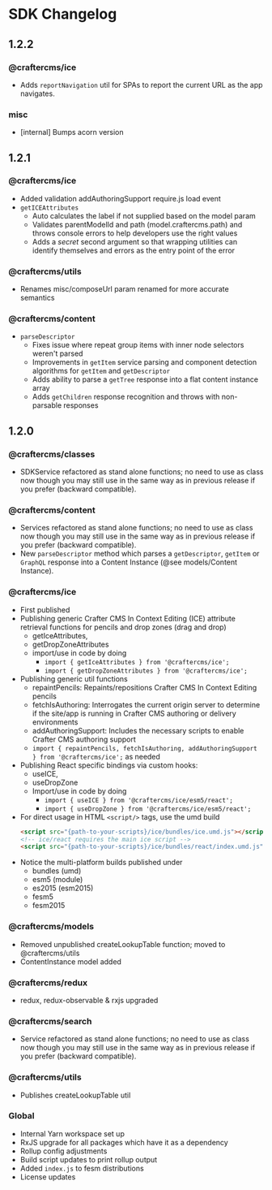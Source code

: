 # SDK Changelog

## 1.2.2

### @craftercms/ice
- Adds `reportNavigation` util for SPAs to report the current URL as the app navigates.

### misc
- [internal] Bumps acorn version

## 1.2.1

### @craftercms/ice
- Added validation addAuthoringSupport require.js load event
- `getICEAttributes`
  - Auto calculates the label if not supplied based on the model param
  - Validates parentModelId and path (model.craftercms.path) and throws console errors to help developers use the right values
  - Adds a _secret_ second argument so that wrapping utilities can identify themselves and errors as the entry point of the error

### @craftercms/utils
- Renames misc/composeUrl param renamed for more accurate semantics

### @craftercms/content
- `parseDescriptor`
  - Fixes issue  where repeat group items with inner node selectors weren't parsed
  - Improvements in `getItem` service parsing and component detection algorithms for `getItem` and `getDescriptor`
  - Adds ability to parse a `getTree` response into a flat content instance array
  - Adds `getChildren` response recognition and throws with non-parsable responses

## 1.2.0

### @craftercms/classes
- SDKService refactored as stand alone functions; no need to use as class now though you may still use in the same way as in previous release if you prefer (backward compatible).

### @craftercms/content
- Services refactored as stand alone functions; no need to use as class now though you may still use in the same way as in previous release if you prefer (backward compatible).
- New `parseDescriptor` method which parses a `getDescriptor`, `getItem` or `GraphQL` response into a Content Instance (@see models/Content Instance).

### @craftercms/ice
- First published
- Publishing generic Crafter CMS In Context Editing (ICE) attribute retrieval functions for pencils and drop zones (drag and drop)
    - getIceAttributes, 
    - getDropZoneAttributes
    - import/use in code by doing 
        - `import { getIceAttributes } from '@craftercms/ice';`
        - `import { getDropZoneAttributes } from '@craftercms/ice';`
- Publishing generic util functions
    - repaintPencils: Repaints/repositions Crafter CMS In Context Editing pencils 
    - fetchIsAuthoring: Interrogates the current origin server to determine if the site/app is running in Crafter CMS authoring or delivery environments
    - addAuthoringSupport: Includes the necessary scripts to enable Crafter CMS authoring support
    - `import { repaintPencils, fetchIsAuthoring, addAuthoringSupport } from '@craftercms/ice';` as needed
- Publishing React specific bindings via custom hooks:
    - useICE, 
    - useDropZone
    - Import/use in code by doing
        - `import { useICE } from '@craftercms/ice/esm5/react';`
        - `import { useDropZone } from '@craftercms/ice/esm5/react';`
- For direct usage in HTML `<script/>` tags, use the umd build
    ```html
    <script src="{path-to-your-scripts}/ice/bundles/ice.umd.js"></script>
    <!-- ice/react requires the main ice script -->
    <script src="{path-to-your-scripts}/ice/bundles/react/index.umd.js"></script>
    ```
- Notice the multi-platform builds published under
    - bundles (umd)
    - esm5 (module)
    - es2015 (esm2015)
    - fesm5
    - fesm2015

### @craftercms/models
- Removed unpublished createLookupTable function; moved to @craftercms/utils
- ContentInstance model added

### @craftercms/redux
- redux, redux-observable & rxjs upgraded

### @craftercms/search
- Service refactored as stand alone functions; no need to use as class now though you may still use in the same way as in previous release if you prefer (backward compatible).

### @craftercms/utils
- Publishes createLookupTable util

### Global
- Internal Yarn workspace set up
- RxJS upgrade for all packages which have it as a dependency
- Rollup config adjustments
- Build script updates to print rollup output
- Added `index.js` to fesm distributions
- License updates

